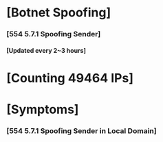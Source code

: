 # [Botnet Spoofing]
### [554 5.7.1 Spoofing Sender]
#### [Updated every 2~3 hours]

# [Counting 49464 IPs]

# [Symptoms] 
###   [554 5.7.1 Spoofing Sender in Local Domain]
